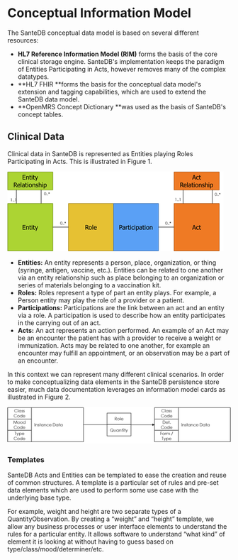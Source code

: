 # Conceptual Information Model

The SanteDB conceptual data model is based on several different resources:

* **HL7 Reference Information Model (RIM)** forms the basis of the core clinical storage engine. SanteDB's implementation keeps the paradigm of Entities Participating in Acts, however removes many of the complex datatypes.
* **HL7 FHIR **forms the basis for the conceptual data model's extension and tagging capabilities, which are used to extend the SanteDB data model.
* **OpenMRS Concept Dictionary **was used as the basis of SanteDB's concept tables.

## Clinical Data

Clinical data in SanteDB is represented as Entities playing Roles Participating in Acts. This is illustrated in Figure 1.

![Figure 1 - Conceptual Data Model](<../../../../.gitbook/assets/image (68).png>)

* **Entities:** An entity represents a person, place, organization, or thing (syringe, antigen, vaccine, etc.). Entities can be related to one another via an entity relationship such as place belonging to an organization or series of materials belonging to a vaccination kit.
* **Roles:** Roles represent a type of part an entity plays. For example, a Person entity may play the role of a provider or a patient.
* **Participations:** Participations are the link between an act and an entity via a role. A participation is used to describe how an entity participates in the carrying out of an act.
* **Acts:** An act represents an action performed. An example of an Act may be an encounter the patient has with a provider to receive a weight or immunization. Acts may be related to one another, for example an encounter may fulfill an appointment, or an observation may be a part of an encounter.


In this context we can represent many different clinical scenarios. In order to make conceptualizing data elements in the SanteDB persistence store easier, much data documentation leverages an information model cards as illustrated in Figure 2.

![Figure 2 - Information Model Cards](<../../../../.gitbook/assets/image (96).png>)

### Templates

SanteDB Acts and Entities can be templated to ease the creation and reuse of common structures. A template is a particular set of rules and pre-set data elements which are used to perform some use case with the underlying base type.

For example, weight and height are two separate types of a QuantityObservation. By creating a “weight” and “height” template, we allow any business processes or user interface elements to understand the rules for a particular entity. It allows software to understand “what kind” of element it is looking at without having to guess based on type/class/mood/determiner/etc.
